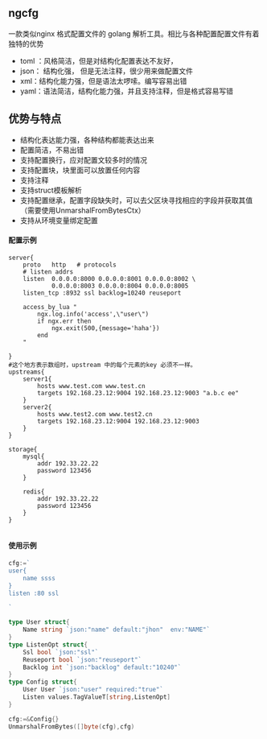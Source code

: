 ## ngcfg
一款类似nginx 格式配置文件的 golang 解析工具。相比与各种配置配置文件有着独特的优势
- toml ：风格简洁，但是对结构化配置表达不友好，
- json： 结构化强， 但是无法注释，很少用来做配置文件
- xml：结构化能力强，但是语法太啰嗦。编写容易出错
- yaml：语法简洁，结构化能力强，并且支持注释，但是格式容易写错

## 优势与特点
-  结构化表达能力强，各种结构都能表达出来
-  配置简洁，不易出错
-  支持配置换行，应对配置文较多时的情况
-  支持配置块，块里面可以放置任何内容
-  支持注释
-  支持struct模板解析
-  支持配置继承，配置字段缺失时，可以去父区块寻找相应的字段并获取其值（需要使用UnmarshalFromBytesCtx）
-  支持从环境变量绑定配置
#### 配置示例
```
server{
    proto   http   # protocols
    # listen addrs 
    listen  0.0.0.0:8000 0.0.0.0:8001 0.0.0.0:8002 \
            0.0.0.0:8003 0.0.0.0:8004 0.0.0.0:8005
    listen_tcp :8932 ssl backlog=10240 reuseport
    
    access_by_lua "
        ngx.log.info('access',\"user\")
        if ngx.err then
            ngx.exit(500,{message='haha'})
        end
    "

}
#这个地方表示数组时，upstream 中的每个元素的key 必须不一样。
upstreams{
    server1{
        hosts www.test.com www.test.cn
        targets 192.168.23.12:9004 192.168.23.12:9003 "a.b.c ee"
    }
    server2{
        hosts www.test2.com www.test2.cn
        targets 192.168.23.12:9004 192.168.23.12:9003
    }
}

storage{
    mysql{
        addr 192.33.22.22
        password 123456
    }
    
    redis{
        addr 192.33.22.22
        password 123456
    }
}


```
#### 使用示例

```go
cfg:=`
user{
    name ssss
}
listen :80 ssl 

`

type User struct{
    Name string `json:"name" default:"jhon"  env:"NAME"`
}
type ListenOpt struct{
    Ssl bool `json:"ssl"`
    Reuseport bool `json:"reuseport"`
    Backlog int `json:"backlog" default:"10240"`
}
type Config struct{
    User User `json:"user" required:"true"`
    Listen values.TagValueT[string,ListenOpt]
}

cfg:=&Config{}
UnmarshalFromBytes([]byte(cfg),cfg)


```

